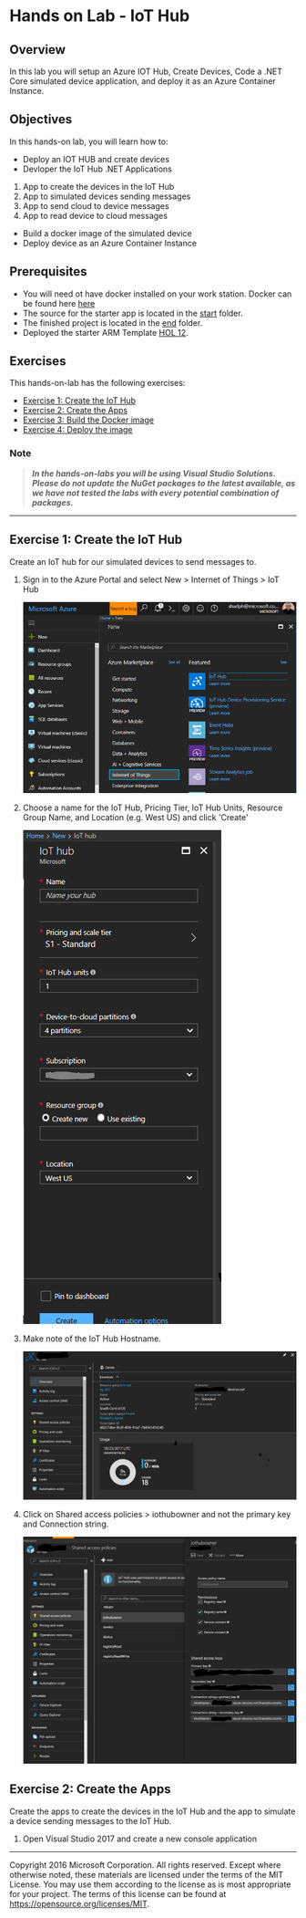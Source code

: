 # Hands on Lab - IoT Hub

## Overview

In this lab you will setup an Azure IOT Hub, Create Devices, Code a .NET Core simulated device application, and deploy it as an Azure Container Instance.

## Objectives
In this hands-on lab, you will learn how to:

* Deploy an IOT HUB and create devices
* Devloper the IoT Hub .NET Applications
1. App to create the devices in the IoT Hub
2. App to simulated devices sending messages
3. App to send cloud to device messages
4. App to read device to cloud messages
* Build a docker image of the simulated device
* Deploy device as an Azure Container Instance

## Prerequisites
* You will need ot have docker installed on your work station. Docker can be found here  [here](https://www.docker.com/docker-windows)
* The source for the starter app is located in the [start](start) folder. 
* The finished project is located in the [end](end) folder. 
* Deployed the starter ARM Template [HOL 12](../01-developer-environment).

## Exercises

This hands-on-lab has the following exercises:

* [Exercise 1: Create the IoT Hub](#ex1)
* [Exercise 2: Create the Apps](#ex2)
* [Exercise 3: Build the Docker image](#ex3)
* [Exercise 4: Deploy the image](#ex4)

### Note
> ***In the hands-on-labs you will be using Visual Studio Solutions. Please do not update the NuGet packages to the latest available, as we have not tested the labs with every potential combination of packages.*** 

---
## Exercise 1: Create the IoT Hub<a name="ex1"></a>

Create an IoT hub for our simulated devices to send messages to. 

1.  Sign in to the Azure Portal and select New > Internet of Things > IoT Hub

    ![image](./media/12-net-ex1-a.png)
    
2. Choose a name for the IoT Hub, Pricing Tier, IoT Hub Units, Resource Group Name, and Location (e.g. West US) and click 'Create'

    ![image](./media/12-net-ex1-b.png)

3. Make note of the IoT Hub Hostname.

    ![image](./media/12-net-ex1-c.png)    

4. Click on Shared access policies > iothubowner and not the primary key and Connection string.

    ![image](./media/12-net-ex1-d.png)


## Exercise 2: Create the Apps<a name="ex2"></a>

Create the apps to create the devices in the IoT Hub and the app to simulate a device sending messages to the IoT Hub.

1. Open Visual Studio 2017 and create a new console application
---
Copyright 2016 Microsoft Corporation. All rights reserved. Except where otherwise noted, these materials are licensed under the terms of the MIT License. You may use them according to the license as is most appropriate for your project. The terms of this license can be found at https://opensource.org/licenses/MIT.